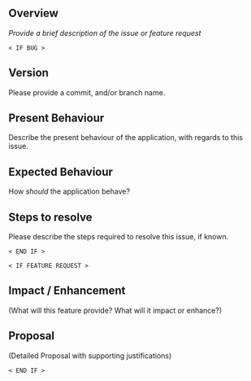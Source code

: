 ## Overview

*Provide a brief description of the issue or feature request*

```
< IF BUG >
```

## Version

Please provide a commit, and/or branch name.

## Present Behaviour

Describe the present behaviour of the application, with regards to this
issue.

## Expected Behaviour

How _should_ the application behave?

## Steps to resolve

Please describe the steps required to resolve this issue, if known.

```
< END IF >
```

```
< IF FEATURE REQUEST >
```

## Impact / Enhancement

(What will this feature provide? What will it impact or enhance?)

## Proposal

(Detailed Proposal with supporting justifications)

```
< END IF >
```
